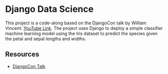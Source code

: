 # Django Data Science

This project is a code-along based on the DjangoCon talk by William Vincent: [YouTube Link](https://www.youtube.com/watch?v=XJLvovUVlhw).
The project uses Django to deploy a simple classifier machine learning model using the Iris dataset to predict the species given the petal and sepal lengths and widths.

## Resources

- [DjangoCon Talk](https://www.youtube.com/watch?v=XJLvovUVlhw)